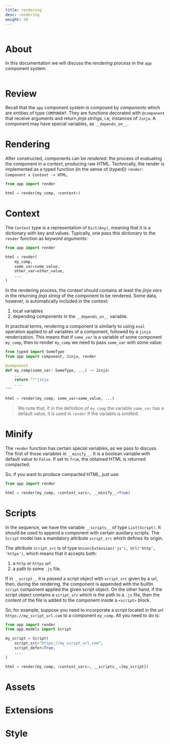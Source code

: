 ```yaml
---
title: rendering
desc: rendering
weight: 30
---
```


```{title}
```

# About

In this documentation we will discuss the _rendering process_ in the `app` component system.

```{toc}
```

# Review

Recall that the `app` component system is composed by _components_ which are entities of type `COMPONENT`. They are functions decorated with `@component` that receive arguments and return _jinja strings_, i.e, instances of `Jinja`. A component may have special variables, as `__depends_on__`.

# Rendering

After constructed, components can be _rendered_: the process of evaluating the component in a _context_, producing raw HTML. Technically, the render is implemented as a typed function (in the sense of {typed}) `render: Component x Context -> HTML`. 

```python
from app import render

html = render(my_comp, <context>)
```

# Context

The `Context` type is a representation of `Dict(Any)`, meaning that it is a dictionary with key and values. Typically, one pass this dictionary to the `render` function as _keyword arguments_:

```python
from app import render

html = render(
    my_comp,
    some_var=some_value,
    other_var=other_value,
    ...
)
```

In the rendering process, the context should contains at least the _jinja vars_ in the returning _jinja string_ of the component to be rendered. Some data, however, is automatically included in the context:
1. local variables
2. depending components in the `__depends_on__` variable. 

In practical terms, rendering a component is similarly to using `eval` operation applied to all variables of a component, followed by a `jinja` renderization. This means that if `some_var` is a variable of some component `my_comp`, then to render `my_comp` we need to pass `some_var` with some value:

```python
from typed import SomeType
from app import component, Jinja, render

@component
def my_comp(some_var: SomeType, ...) -> Jinja:
    ...
    return """jinja
    ....
"""

html = render(my_comp, some_var=some_value, ...)
```

> We note that, if in the definition of `my_comp` the variable `some_var` has a default value, it is used in `render` if the variable is omitted.
 
# Minify 

The `render` function has certain special variables, as we pass to discuss. The first of those variables in `__minify__`. It is a boolean variable with default value to `False`. If set to `True`, the obtained HTML is returned compacted.

So, if you want to produce compacted HTML, just use:

```python
from app import render

html = render(my_comp, <context_vars>, __minify__=True)
```

# Scripts

In the sequence, we have the variable `__scripts__` of type `List(Script)`. It should be used to append a component with certain auxiliary scripts. The `Script` model has a mandatory attribute `script_src` which defines its origin.

The attribute `script_src` is of type `Union(Extension('js'), Url('http', 'https')`, which means that it accepts both:
1. a `http` or `https` url
2. a path to some `.js` file.

If in `__script__` it is passed a script object with `script_src` given by a url, then, during the rendering, the component is appended with the builtin `script` component applied the given script object. On the other hand, if the script object contains a `script_src` which is the path to a `.js` file, then the content of the file is added to the component inside a `<script>` block.

So, for example, suppose you need to incorporate a script located in the url `https://my_script_url.com` to a component `my_comp`. All you need to do is:

```python
from app import render
from app.models import Script

my_script = Script(
    script_src="https://my_script_url.com",
    script_defer=True,
    ...
)

html = render(my_comp, <context_vars>, __scripts__=[my_script])
```

# Assets

# Extensions

# Style
